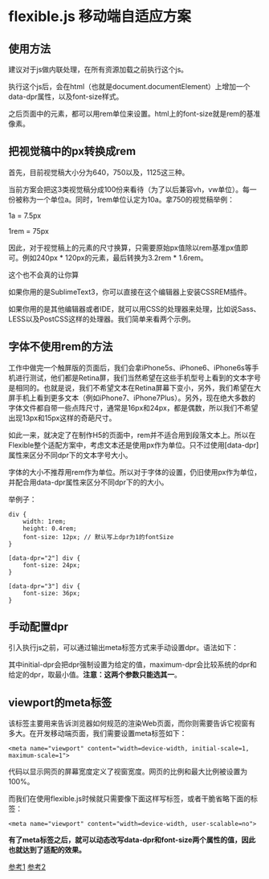 # flexible.js 移动端自适应方案

## 使用方法

建议对于js做内联处理，在所有资源加载之前执行这个js。

执行这个js后，会在html（也就是document.documentElement）上增加一个data-dpr属性，以及font-size样式。

之后页面中的元素，都可以用rem单位来设置。html上的font-size就是rem的基准像素。

## 把视觉稿中的px转换成rem

首先，目前视觉稿大小分为640，750以及，1125这三种。

当前方案会把这3类视觉稿分成100份来看待（为了以后兼容vh，vw单位）。每一份被称为一个单位a。同时，1rem单位认定为10a。拿750的视觉稿举例：

1a = 7.5px

1rem = 75px

因此，对于视觉稿上的元素的尺寸换算，只需要原始px值除以rem基准px值即可。例如240px * 120px的元素，最后转换为3.2rem * 1.6rem。

这个也不会真的让你算

如果你用的是SublimeText3，你可以直接在这个编辑器上安装CSSREM插件。

如果你用的是其他编辑器或者IDE，就可以用CSS的处理器来处理，比如说Sass、LESS以及PostCSS这样的处理器。我们简单来看两个示例。

## 字体不使用rem的方法

工作中做完一个触屏版的页面后，我们会拿iPhone5s、iPhone6、iPhone6s等手机进行测试，他们都是Retina屏，我们当然希望在这些手机型号上看到的文本字号是相同的。也就是说，我们不希望文本在Retina屏幕下变小，另外，我们希望在大屏手机上看到更多文本（例如iPhone7、iPhone7Plus）。另外，现在绝大多数的字体文件都自带一些点阵尺寸，通常是16px和24px，都是偶数，所以我们不希望出现13px和15px这样的奇葩尺寸。

如此一来，就决定了在制作H5的页面中，rem并不适合用到段落文本上。所以在Flexible整个适配方案中，考虑文本还是使用px作为单位。只不过使用[data-dpr]属性来区分不同dpr下的文本字号大小。


字体的大小不推荐用rem作为单位。所以对于字体的设置，仍旧使用px作为单位，并配合用data-dpr属性来区分不同dpr下的的大小。

举例子：

```
div {
    width: 1rem; 
    height: 0.4rem;
    font-size: 12px; // 默认写上dpr为1的fontSize
}

[data-dpr="2"] div {
    font-size: 24px;
}

[data-dpr="3"] div {
    font-size: 36px;
}
```
## 手动配置dpr

引入执行js之前，可以通过输出meta标签方式来手动设置dpr。语法如下：

<meta name="flexible" content="initial-dpr=2,maximum-dpr=3" />

其中initial-dpr会把dpr强制设置为给定的值，maximum-dpr会比较系统的dpr和给定的dpr，取最小值。**注意：这两个参数只能选其一**。

## viewport的meta标签

该标签主要用来告诉浏览器如何规范的渲染Web页面，而你则需要告诉它视窗有多大。在开发移动端页面，我们需要设置meta标签如下：

```
<meta name="viewport" content="width=device-width, initial-scale=1, maximum-scale=1">
```
代码以显示网页的屏幕宽度定义了视窗宽度。网页的比例和最大比例被设置为100%。

而我们在使用flexible.js时候就只需要像下面这样写<meta>标签，或者干脆省略下面的标签：

```
<meta name="viewport" content="width=device-width, user-scalable=no">
```
**有了meta标签之后，就可以动态改写data-dpr和font-size两个属性的值，因此也就达到了适配的效果。**

[参考1](http://570109268.iteye.com/blog/2410021)
[参考2](https://www.jianshu.com/p/04efb4a1d2f8)